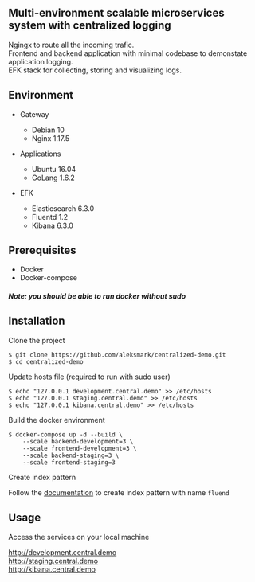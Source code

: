 ## Multi-environment scalable microservices system with centralized logging

Ngingx to route all the incoming trafic.  
Frontend and backend application with minimal codebase to demonstate application logging.  
EFK stack for collecting, storing and visualizing logs.  



## Environment


- Gateway
	- Debian 10
	- Nginx 1.17.5

- Applications
	- Ubuntu 16.04
	- GoLang 1.6.2

- EFK
	- Elasticsearch 6.3.0
	- Fluentd 1.2
	- Kibana 6.3.0

## Prerequisites

- Docker
- Docker-compose

##### Note: you should be able to run docker without sudo

## Installation

Clone the project
```
$ git clone https://github.com/aleksmark/centralized-demo.git
$ cd centralized-demo
```

Update hosts file (required to run with sudo user)
```
$ echo "127.0.0.1 development.central.demo" >> /etc/hosts
$ echo "127.0.0.1 staging.central.demo" >> /etc/hosts
$ echo "127.0.0.1 kibana.central.demo" >> /etc/hosts
```

Build the docker environment
```
$ docker-compose up -d --build \
    --scale backend-development=3 \
    --scale frontend-development=3 \
    --scale backend-staging=3 \
    --scale frontend-staging=3
```

Create index pattern

Follow the [documentation](https://www.elastic.co/guide/en/kibana/6.3/tutorial-define-index.html#tutorial-define-index) to create index pattern with name `fluend`

## Usage

Access the services on your local machine

http://development.central.demo  
http://staging.central.demo   
http://kibana.central.demo  

